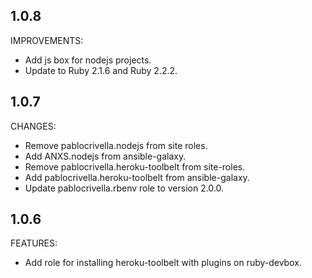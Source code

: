 ## 1.0.8

IMPROVEMENTS:

- Add js box for nodejs projects.
- Update to Ruby 2.1.6 and Ruby 2.2.2.

## 1.0.7

CHANGES:

- Remove pablocrivella.nodejs from site roles.
- Add ANXS.nodejs from ansible-galaxy.
- Remove pablocrivella.heroku-toolbelt from site-roles.
- Add pablocrivella.heroku-toolbelt from ansible-galaxy.
- Update pablocrivella.rbenv role to version 2.0.0.

## 1.0.6

FEATURES:

- Add role for installing heroku-toolbelt with plugins on ruby-devbox.
